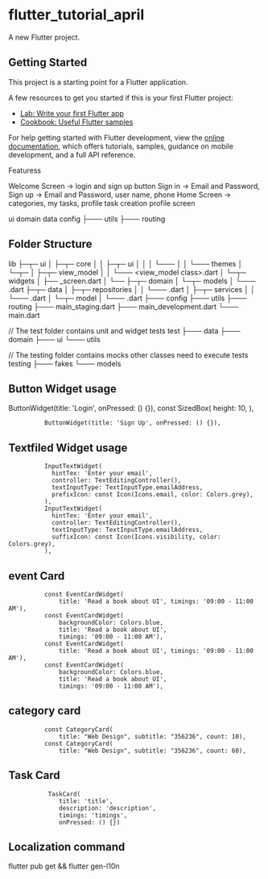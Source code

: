 # flutter_tutorial_april

A new Flutter project.

## Getting Started

This project is a starting point for a Flutter application.

A few resources to get you started if this is your first Flutter project:

- [Lab: Write your first Flutter app](https://docs.flutter.dev/get-started/codelab)
- [Cookbook: Useful Flutter samples](https://docs.flutter.dev/cookbook)

For help getting started with Flutter development, view the
[online documentation](https://docs.flutter.dev/), which offers tutorials,
samples, guidance on mobile development, and a full API reference.

Featuress

Welcome Screen -> login and sign up button 
Sign in -> Email and Password, 
Sign up -> Email and Password, user name, phone 
Home Screen -> categories, my tasks, profile 
task creation 
profile screen


ui
domain
data 
config
├─── utils
├─── routing
## Folder Structure
lib
├─┬─ ui
│ ├─┬─ core
│ │ ├─┬─ ui
│ │ │ └─── <shared widgets>
│ │ └─── themes
│ └─┬─ <FEATURE NAME>
│   ├─┬─ view_model
│   │ └─── <view_model class>.dart
│   └─┬─ widgets
│     ├── <feature name>_screen.dart
│     └── <other widgets>
├─┬─ domain
│ └─┬─ models
│   └─── <model name>.dart
├─┬─ data
│ ├─┬─ repositories
│ │ └─── <repository class>.dart
│ ├─┬─ services
│ │ └─── <service class>.dart
│ └─┬─ model
│   └─── <api model class>.dart
├─── config
├─── utils
├─── routing
├─── main_staging.dart
├─── main_development.dart
└─── main.dart

// The test folder contains unit and widget tests
test
├─── data
├─── domain
├─── ui
└─── utils

// The testing folder contains mocks other classes need to execute tests
testing
├─── fakes
└─── models

## Button Widget usage

 ButtonWidget(title: 'Login', onPressed: () {}),
              const SizedBox(
                height: 10,
              ),

              ButtonWidget(title: 'Sign Up', onPressed: () {}),

## Textfiled Widget usage


              InputTextWidget(
                hintTex: 'Enter your email',
                controller: TextEditingController(),
                textInputType: TextInputType.emailAddress,
                prefixIcon: const Icon(Icons.email, color: Colors.grey),
              ),
              InputTextWidget(
                hintTex: 'Enter your email',
                controller: TextEditingController(),
                textInputType: TextInputType.emailAddress,
                suffixIcon: const Icon(Icons.visibility, color: Colors.grey),
              ),

## event Card

              const EventCardWidget(
                  title: 'Read a book about UI', timings: '09:00 - 11:00 AM'),
              const EventCardWidget(
                  backgroundColor: Colors.blue,
                  title: 'Read a book about UI',
                  timings: '09:00 - 11:00 AM'),
              const EventCardWidget(
                  title: 'Read a book about UI', timings: '09:00 - 11:00 AM'),
              const EventCardWidget(
                  backgroundColor: Colors.blue,
                  title: 'Read a book about UI',
                  timings: '09:00 - 11:00 AM'),

##  category card
              const CategoryCard(
                  title: "Web Design", subtitle: "356236", count: 10),
              const CategoryCard(
                  title: "Web Design", subtitle: "356236", count: 60),

##  Task Card
               TaskCard(
                  title: 'title',
                  description: 'description',
                  timings: 'timings',
                  onPressed: () {})


## Localization command
   flutter pub get && flutter gen-l10n
